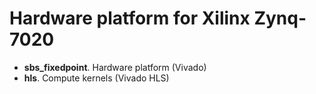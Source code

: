 # Hardware platform for Xilinx Zynq-7020
- **sbs_fixedpoint**. Hardware platform (Vivado)
- **hls**. Compute kernels (Vivado HLS)
